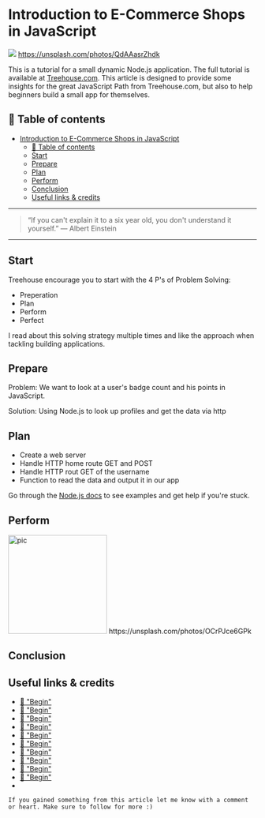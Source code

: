 # Introduction to E-Commerce Shops in JavaScript

[<img src="https://images.unsplash.com/photo-1487958449943-2429e8be8625?dpr=2&auto=format&fit=crop&w=767&h=511&q=80&cs=tinysrgb&crop=&bg=">](
https://unsplash.com/photos/QdAAasrZhdk)
https://unsplash.com/photos/QdAAasrZhdk

This is a tutorial for a small dynamic Node.js application. The full tutorial is available at [Treehouse.com](https://teamtreehouse.com/). This article is designed to provide some insights for the great JavaScript Path from Treehouse.com, but also to help beginners build a small app for themselves.


## 📄 Table of contents


<!-- toc orderedList:0 depthFrom:1 depthTo:6 -->

* [Introduction to E-Commerce Shops in JavaScript](#introduction-to-e-commerce-shops-in-javascript)
  * [📄 Table of contents](#table-of-contents)
  * [Start](#start)
  * [Prepare](#prepare)
  * [Plan](#plan)
  * [Perform](#perform)
  * [Conclusion](#conclusion)
  * [Useful links & credits](#useful-links-credits)

<!-- tocstop -->



---

>“If you can't explain it to a six year old, you don't understand it yourself.”
― Albert Einstein

---
## Start

Treehouse encourage you to start with the 4 P's of Problem Solving:

- Preperation
- Plan
- Perform
- Perfect


I read about this solving strategy multiple times and like the approach when tackling building applications.

## Prepare

Problem:
We want to look at a user's badge count and his points in JavaScript.

Solution:
Using Node.js to look up profiles and get the data via http

## Plan

- Create a web server
- Handle HTTP home route GET and POST
- Handle HTTP rout GET of the username
- Function to read the data and output it in our app

Go through the [Node.js docs](https://nodejs.org/dist/latest-v7.x/docs/api/synopsis.html) to see examples and get help if you're stuck.

## Perform





<img src="https://images.unsplash.com/photo-1475650522725-015d35677789?dpr=2&auto=format&fit=crop&w=767&h=511&q=80&cs=tinysrgb&crop=&bg=" alt="pic" height="200"/>
https://unsplash.com/photos/OCrPJce6GPk

## Conclusion



## Useful links & credits
- [📄 "Begin"](afgafgadgads)
- [📄 "Begin"](afgafgadgads)
- [📄 "Begin"](afgafgadgads)
- [📄 "Begin"](afgafgadgads)
- [📄 "Begin"](afgafgadgads)
- [📄 "Begin"](afgafgadgads)
- [📄 "Begin"](afgafgadgads)
- [📄 "Begin"](afgafgadgads)
- [📄 "Begin"](afgafgadgads)
- [📄 "Begin"](afgafgadgads)
-

```
If you gained something from this article let me know with a comment or heart. Make sure to follow for more :)
```

<!-- Written by Daniel Deutsch (deudan1010@gmail.com) -->

